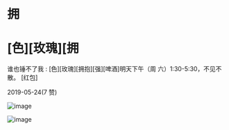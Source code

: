 # 拥

# [色][玫瑰][拥

谁也锤不了我 : [色][玫瑰][拥抱][强][啤酒]明天下午（周 六）1:30-5:30，不见不散。 [红包]

2019-05-24(7 赞)

![image](img/Image_0096.png)

![image](img/Image_0106.png)